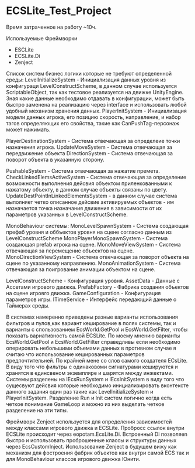 # ECSLite_Test_Project

Время затраченное на работу ~10ч.

Используемые Фреймворки 
- ESCLite
- ECSLite.Di
- Zenject

Список систем бизнес логики которые не требуют определенной среды:
LevelInitializeSystem - Инициализация данных уровня из конфигураци LevelConstructScheme, в данном случае используется ScriptableObject, так как тестовое реализуется на движке UnityEngine. Зная какие данные необходимо отдавать в конфигурации, может быть быстро заменена на реализацию через interface и использовать любой удобный механизм хранения данных.
PlayerInitSystem - Инициализация модели данных игрока, его позицию скорость, направление, и набор тагов определяющих его свойства, такие как CanPushTag-персонаж может нажимать. 

PlayerDestinationSystem - Система отвечающая за определеие точки назначения игрока.
UpdateMoveSystem - Система отвечающая за передвижение объекта
DirectionSystem - Система отвечающая за поворот объекта в указанную сторону.

PushableSystem - Система отвечающая за нажатие премета. 
CheckLinkedElemsActiveSystem - Система отвечающая за определение возможности выполнения дейсвия объектом приленкованными к нажатому объекту, в данном случае объекты связаны по цвету. 
UpdateDestPointInLinkedElementsSystem - в данном случае система выполняет четко описанное дейсвие активируемых объектов - им назначается точка назначания движения в зависимости от их параметров указанных в LevelConstructScheme.

MonoBehaviour системы:
MonoLevelSpawnSystem - Система создающая префаб уровня и оббъектов уровня на сцене согласно данным из LevelConstructScheme
MonoPlayerMonoSpawnSystem - Система создающая prefab игрока на сцене.
MonoMoveViewSystem - Система отвечающая за перемещение объеектов на сцене. 
MonoDirectionViewSystem - Система отвечающая за поворот объекта на сцене по указанному направлению. 
MonoAnimationSystem - Система отвечающая за поигрование анимации объектом на сцене.

LevelConstructScheme - Конфигурация уровня.
AssetData - Данные с Ассетами игрового движка. 
PrefabFactory - Фабрика создания объектов на сцене игровго движка. 
GameConfiguration - Конфигурация параметров игры. 
ITimeService - Интерфейс передающий данные о Таймерах среды. 

В системах намеренно приведены разные варианты использования фильтров и пулов,как вариант кеширование в полях системы, так и варианты с спользованием EcsWorld.GetPool и EcsWorld.GetFilter, чтобы показать вариативность самой ECSLite.
По моему мнению варианты EcsWorld.GetPool и EcsWorld.GetFilter справедливы если необходимо оперировать небольшими объемами данных в противном случае я считаю что использование кешированных параметров предпочтительней. По крайней мене со слов самого создателя ECsLite. В виду того что фильтры с одинаковоми сигнатурами кешируются и хранятся в единсвеном экземпляре и шарятся между инжектами. 
Системы разделены на IEcsRunSystem и IEcsInitSystem в виду того что сущесвуют дейсвия которые необходимо инициализировать вконтексте данного задания один раз такие как LevelInitializeSystem и PlayerInitSystem. Разделение Run и Init систем логично когда есть четкое понимание GameLoop и можно из них выделать четкое разделение на эти типы.


Фреймворк Zenject используется для определения зависимостей между классами игрового движка и ECSLite. Пробросс ссылок внутри ECSLite происходит через eopotam.EcsLite.Di. 
Встроенный Di позволяеn быстро и использовать проброшенные классы и структуры данных через  EcsCustomInject. 
Использование Zenject в будущем вижу как механизм для фостроения фабрик объектов как внутри самой ECS так и для MonoBehaviour классов игрового движка Юнити. 
